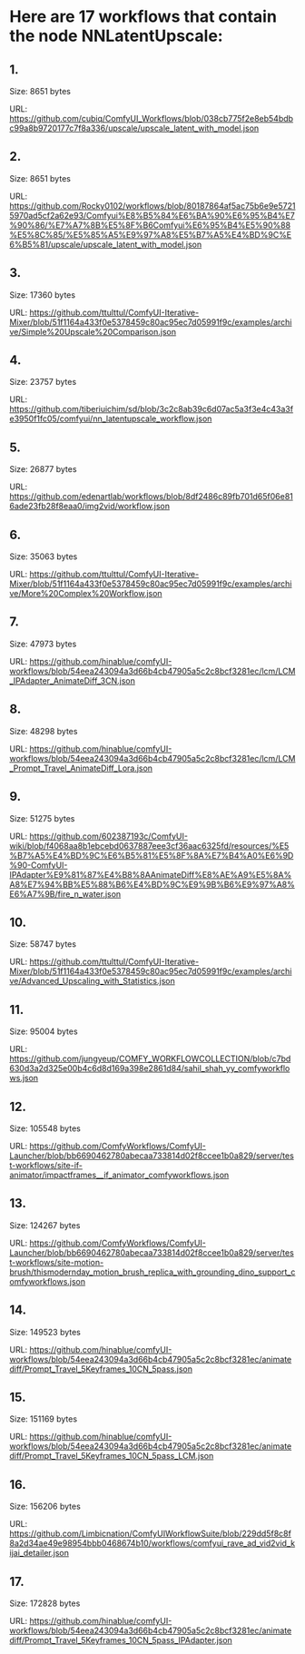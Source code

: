 # Here are 17 workflows that contain the node NNLatentUpscale:

## 1. 

Size: 8651 bytes

URL: https://github.com/cubiq/ComfyUI_Workflows/blob/038cb775f2e8eb54bdbc99a8b9720177c7f8a336/upscale/upscale_latent_with_model.json

## 2. 

Size: 8651 bytes

URL: https://github.com/Rocky0102/workflows/blob/80187864af5ac75b6e9e57215970ad5cf2a62e93/Comfyui%E8%B5%84%E6%BA%90%E6%95%B4%E7%90%86/%E7%A7%8B%E5%8F%B6Comfyui%E6%95%B4%E5%90%88%E5%8C%85/%E5%85%A5%E9%97%A8%E5%B7%A5%E4%BD%9C%E6%B5%81/upscale/upscale_latent_with_model.json

## 3. 

Size: 17360 bytes

URL: https://github.com/ttulttul/ComfyUI-Iterative-Mixer/blob/51f1164a433f0e5378459c80ac95ec7d05991f9c/examples/archive/Simple%20Upscale%20Comparison.json

## 4. 

Size: 23757 bytes

URL: https://github.com/tiberiuichim/sd/blob/3c2c8ab39c6d07ac5a3f3e4c43a3fe3950f1fc05/comfyui/nn_latentupscale_workflow.json

## 5. 

Size: 26877 bytes

URL: https://github.com/edenartlab/workflows/blob/8df2486c89fb701d65f06e816ade23fb28f8eaa0/img2vid/workflow.json

## 6. 

Size: 35063 bytes

URL: https://github.com/ttulttul/ComfyUI-Iterative-Mixer/blob/51f1164a433f0e5378459c80ac95ec7d05991f9c/examples/archive/More%20Complex%20Workflow.json

## 7. 

Size: 47973 bytes

URL: https://github.com/hinablue/comfyUI-workflows/blob/54eea243094a3d66b4cb47905a5c2c8bcf3281ec/lcm/LCM_IPAdapter_AnimateDiff_3CN.json

## 8. 

Size: 48298 bytes

URL: https://github.com/hinablue/comfyUI-workflows/blob/54eea243094a3d66b4cb47905a5c2c8bcf3281ec/lcm/LCM_Prompt_Travel_AnimateDiff_Lora.json

## 9. 

Size: 51275 bytes

URL: https://github.com/602387193c/ComfyUI-wiki/blob/f4068aa8b1ebcebd0637887eee3cf36aac6325fd/resources/%E5%B7%A5%E4%BD%9C%E6%B5%81%E5%8F%8A%E7%B4%A0%E6%9D%90-ComfyUI-IPAdapter%E9%81%87%E4%B8%8AAnimateDiff%E8%AE%A9%E5%8A%A8%E7%94%BB%E5%88%B6%E4%BD%9C%E9%9B%B6%E9%97%A8%E6%A7%9B/fire_n_water.json

## 10. 

Size: 58747 bytes

URL: https://github.com/ttulttul/ComfyUI-Iterative-Mixer/blob/51f1164a433f0e5378459c80ac95ec7d05991f9c/examples/archive/Advanced_Upscaling_with_Statistics.json

## 11. 

Size: 95004 bytes

URL: https://github.com/jungyeup/COMFY_WORKFLOWCOLLECTION/blob/c7bd630d3a2d325e00b4c6d8d169a398e2861d84/sahil_shah_yy_comfyworkflows.json

## 12. 

Size: 105548 bytes

URL: https://github.com/ComfyWorkflows/ComfyUI-Launcher/blob/bb6690462780abecaa733814d02f8ccee1b0a829/server/test-workflows/site-if-animator/impactframes__if_animator_comfyworkflows.json

## 13. 

Size: 124267 bytes

URL: https://github.com/ComfyWorkflows/ComfyUI-Launcher/blob/bb6690462780abecaa733814d02f8ccee1b0a829/server/test-workflows/site-motion-brush/thismodernday_motion_brush_replica_with_grounding_dino_support_comfyworkflows.json

## 14. 

Size: 149523 bytes

URL: https://github.com/hinablue/comfyUI-workflows/blob/54eea243094a3d66b4cb47905a5c2c8bcf3281ec/animatediff/Prompt_Travel_5Keyframes_10CN_5pass.json

## 15. 

Size: 151169 bytes

URL: https://github.com/hinablue/comfyUI-workflows/blob/54eea243094a3d66b4cb47905a5c2c8bcf3281ec/animatediff/Prompt_Travel_5Keyframes_10CN_5pass_LCM.json

## 16. 

Size: 156206 bytes

URL: https://github.com/Limbicnation/ComfyUIWorkflowSuite/blob/229dd5f8c8f8a2d34ae49e98954bbb0468674b10/workflows/comfyui_rave_ad_vid2vid_kijai_detailer.json

## 17. 

Size: 172828 bytes

URL: https://github.com/hinablue/comfyUI-workflows/blob/54eea243094a3d66b4cb47905a5c2c8bcf3281ec/animatediff/Prompt_Travel_5Keyframes_10CN_5pass_IPAdapter.json

